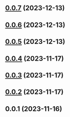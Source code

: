 

## [0.0.7](https://github.com/Zohran14/snapquiz/compare/0.0.6...0.0.7) (2023-12-13)

## [0.0.6](https://github.com/Zohran14/snapquiz/compare/0.0.5...0.0.6) (2023-12-13)

## [0.0.5](https://github.com/Zohran14/snapquiz/compare/0.0.1...0.0.5) (2023-12-13)

## [0.0.4](https://github.com/safekids-ai/snapquiz/compare/0.0.3...0.0.4) (2023-11-17)

## [0.0.3](https://github.com/safekids-ai/snapquiz/compare/0.0.2...0.0.3) (2023-11-17)

## [0.0.2](https://github.com/safekids-ai/snapquiz/compare/0.0.1...0.0.2) (2023-11-17)

## 0.0.1 (2023-11-16)
